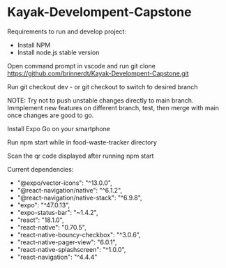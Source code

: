# Kayak-Develompent-Capstone

Requirements to run and develop project:

- Install NPM
- Install node.js stable version

Open command prompt in vscode and run git clone https://github.com/brinnerdt/Kayak-Develompent-Capstone.git

Run git checkout dev - or git checkout <branch> to switch to desired branch

NOTE: Try not to push unstable changes directly to main branch. Immplement new features on different branch, test, then merge with main once changes are
good to go.

Install Expo Go on your smartphone

Run npm start while in food-waste-tracker directory

Scan the qr code displayed after running npm start

Current dependencies:

- "@expo/vector-icons": "^13.0.0",
- "@react-navigation/native": "^6.1.2",
- "@react-navigation/native-stack": "^6.9.8",
- "expo": "^47.0.13",
- "expo-status-bar": "~1.4.2",
- "react": "18.1.0",
- "react-native": "0.70.5",
- "react-native-bouncy-checkbox": "^3.0.6",
- "react-native-pager-view": "6.0.1",
- "react-native-splashscreen": "^1.0.0",
- "react-navigation": "^4.4.4"
